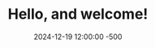 ---
title: Hello, and welcome!
date: 2024-12-19 12:00:00 -500
categories: [blog, personal, coaching, projects, interests, career]
tags: [intro,about,professional]
---